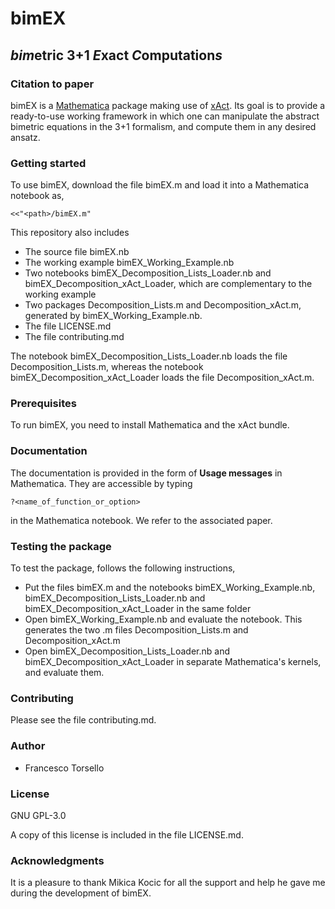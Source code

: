 # bimEX
## *bim*etric 3+1 *E*xact *C*omputation*s*
### Citation to paper

bimEX is a [Mathematica](https://www.wolfram.com/mathematica/) package making use of [xAct](http://www.xact.es/). Its goal is to provide a ready-to-use working framework in which one can manipulate the abstract bimetric equations in the 3+1 formalism, and compute them in any desired ansatz.

### Getting started

To use bimEX, download the file bimEX.m and load it into a Mathematica notebook as,

`<<"<path>/bimEX.m"`

This repository also includes

- The source file bimEX.nb
- The working example bimEX_Working_Example.nb
- Two notebooks bimEX_Decomposition_Lists_Loader.nb and bimEX_Decomposition_xAct_Loader, which are complementary to the working example
- Two packages Decomposition_Lists.m and Decomposition_xAct.m, generated by bimEX_Working_Example.nb.
- The file LICENSE.md
- The file contributing.md

The notebook bimEX_Decomposition_Lists_Loader.nb loads the file Decomposition_Lists.m, whereas the notebook bimEX_Decomposition_xAct_Loader loads the file Decomposition_xAct.m.

### Prerequisites

To run bimEX, you need to install Mathematica and the xAct bundle.

### Documentation

The documentation is provided in the form of **Usage messages** in Mathematica. They are accessible by typing

`?<name_of_function_or_option>`

in the Mathematica notebook. We refer to the associated paper.

### Testing the package

To test the package, follows the following instructions,

- Put the files bimEX.m and the notebooks bimEX_Working_Example.nb, bimEX_Decomposition_Lists_Loader.nb and bimEX_Decomposition_xAct_Loader in the same folder
- Open bimEX_Working_Example.nb and evaluate the notebook. This generates the two .m files Decomposition_Lists.m and Decomposition_xAct.m
- Open bimEX_Decomposition_Lists_Loader.nb and bimEX_Decomposition_xAct_Loader in separate Mathematica's kernels, and evaluate them.

### Contributing

Please see the file contributing.md.

### Author

- Francesco Torsello

### License

GNU GPL-3.0

A copy of this license is included in the file LICENSE.md.

### Acknowledgments

It is a pleasure to thank Mikica Kocic for all the support and help he gave me during the development of bimEX.
